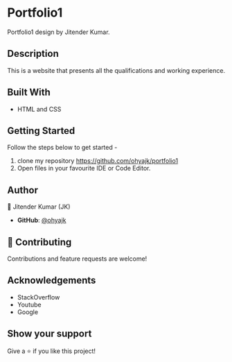 # Portfolio1

Portfolio1 design by Jitender Kumar.

## Description

This is a website that presents all the qualifications and working experience.


## Built With

- HTML and CSS 


## Getting Started

Follow the steps below to get started -

1. clone my repository https://github.com/ohyajk/portfolio1
2. Open files in your favourite IDE or Code Editor.


## Author

👤 Jitender Kumar (JK)

- **GitHub**: [@ohyajk](https://github.com/ohyajk)

## 🤝 Contributing

Contributions and feature requests are welcome!


## Acknowledgements

- StackOverflow
- Youtube
- Google

## Show your support

Give a ⭐️ if you like this project!